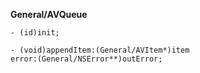 

**General/AVQueue**

<code>- (id)init;</code>

<code>- (void)appendItem:(General/AVItem*)item error:(General/NSError**)outError;</code>
